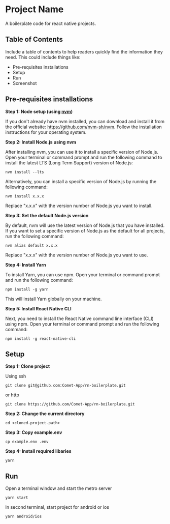 # Project Name

A boilerplate code for react native projects.

## Table of Contents

Include a table of contents to help readers quickly find the information they need. This could include things like:

- Pre-requisites installations
- Setup
- Run
- Screenshot

## Pre-requisites installations

**Step 1: Node setup (using [nvm](https://github.com/nvm-sh/nvm))**

If you don't already have nvm installed, you can download and install it from the official website: https://github.com/nvm-sh/nvm. Follow the installation instructions for your operating system.

**Step 2: Install Node.js using nvm**

After installing nvm, you can use it to install a specific version of Node.js. Open your terminal or command prompt and run the following command to install the latest LTS (Long Term Support) version of Node.js:

```
nvm install --lts
```

Alternatively, you can install a specific version of Node.js by running the following command:

```
nvm install x.x.x
```

Replace "x.x.x" with the version number of Node.js you want to install.

**Step 3: Set the default Node.js version**

By default, nvm will use the latest version of Node.js that you have installed. If you want to set a specific version of Node.js as the default for all projects, run the following command:

```
nvm alias default x.x.x
```

Replace "x.x.x" with the version number of Node.js you want to use.

**Step 4: Install Yarn**

To install Yarn, you can use npm. Open your terminal or command prompt and run the following command:

```
npm install -g yarn
```

This will install Yarn globally on your machine.

**Step 5: Install React Native CLI**

Next, you need to install the React Native command line interface (CLI) using npm. Open your terminal or command prompt and run the following command:

```
npm install -g react-native-cli
```

## Setup

**Step 1: Clone project**

Using ssh

```
git clone git@github.com:Comet-App/rn-boilerplate.git
```

or http

```
git clone https://github.com/Comet-App/rn-boilerplate.git
```

**Step 2: Change the current directory**

```
cd <cloned-project-path>
```

**Step 3: Copy example.env**

```
cp example.env .env
```

**Step 4: Install required libaries**

```
yarn
```

## Run

Open a terminal window and start the metro server

```
yarn start
```

In second terminal, start project for android or ios

```
yarn android/ios
```
